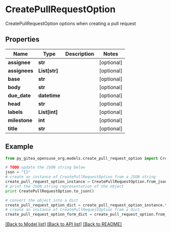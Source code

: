 # CreatePullRequestOption

CreatePullRequestOption options when creating a pull request

## Properties
Name | Type | Description | Notes
------------ | ------------- | ------------- | -------------
**assignee** | **str** |  | [optional] 
**assignees** | **List[str]** |  | [optional] 
**base** | **str** |  | [optional] 
**body** | **str** |  | [optional] 
**due_date** | **datetime** |  | [optional] 
**head** | **str** |  | [optional] 
**labels** | **List[int]** |  | [optional] 
**milestone** | **int** |  | [optional] 
**title** | **str** |  | [optional] 

## Example

```python
from py_gitea_opensuse_org.models.create_pull_request_option import CreatePullRequestOption

# TODO update the JSON string below
json = "{}"
# create an instance of CreatePullRequestOption from a JSON string
create_pull_request_option_instance = CreatePullRequestOption.from_json(json)
# print the JSON string representation of the object
print CreatePullRequestOption.to_json()

# convert the object into a dict
create_pull_request_option_dict = create_pull_request_option_instance.to_dict()
# create an instance of CreatePullRequestOption from a dict
create_pull_request_option_form_dict = create_pull_request_option.from_dict(create_pull_request_option_dict)
```
[[Back to Model list]](../README.md#documentation-for-models) [[Back to API list]](../README.md#documentation-for-api-endpoints) [[Back to README]](../README.md)


